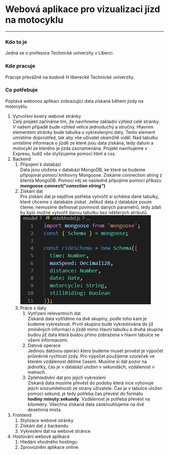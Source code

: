 # Webová aplikace pro vizualizaci jízd na motocyklu
---
### Kdo to je
Jedná se o profesora Technické univerzity v Liberci.
### Kde pracuje
Pracuje převážně na budově H liberecké Technické univerzity.
### Co potřebuje
Poptává webovou aplikaci zobrazující data získaná během jízdy na motocyklu.
1. Vytvoření kostry webové stránky  
Celý projekt začínáme tím, že navrhneme základní vzhled celé stránky. V našem případě bude vzhled velice jednoduchý a stručný. Hlavním elementem stránky bude tabulka s vykreslenými daty. Tento element umístíme doprostřed, tak aby vše uživatel okamžitě viděl. Nad tabulku umístíme informace o jízdě ze které jsou data získána, tedy datum a motocykl ze kterého je jízda zaznamenána. Projekt navrhujeme v Expresu, tudíž vše stylizujeme pomocí html a css.
2. Backend
    1. Připojení k databázi  
    Data jsou uložena v databázi MongoDB, ke které se budeme připojovat pomocí knihovny Mongoose. Získáme connection string z klienta MongoDB. Pomocí něj se následně připojíme pomocí příkazu **mongoose.connect("***conection string**"*)**
    2. Získání dat  
    Pro získání dat je nejdříve potřeba vytvořit si schéma dané tabulky, které chceme z databáze získat. Jelikož data z databáze pouze čteme, nemusíme definovat povinnost daných parametrů, tedy zdali by bylo možné vytvořit danou tabulku bez některých atributů.
    ![img1](schema.jpg)
    3. Práce s daty
        1. Vytřízení relevantních dat    
        Získaná data vytřídíme na dvě skupiny, podle toho kam je budeme vykreslovat. První skupina bude vykreslována do již zmíněných informací o jízdě mimo hlavní tabulku a druhá skupina budou již data která budou přímo zobrazena v hlavní tabulce se všemi informacemi.
        2. Datové operace    
        Jedinou datovou operací ktero budeme muset provést je výpočet průměrné rychlosti jízdy. Pro výpočet použijeme vzoreček ve kterém vzdálenost dělíme časem. Musíme si dát pozor na jednotky, čas je v databázi uložen v sekundách, vzdálenost v metrech.
        3. Zpřehlednění dat pro jejich vykreslení  
        Získaná data musíme převést do podoby která více vyhovuje jejich srozumitelnosti ze strany uživatele. Čas je v tabulce uložen pomocí sekund, je tedy potřeba čas převést do formátu **hodiny:minuty:sekundy**. Vzdálenost je potřeba převést na kilometry. Všechna získaná data zaokrouhlujeme na dvě desetinná místa.
3. Frontend
    1. Stylizace webové stránky
    2. Získání dat z backendu
    3. Vykreslení dat na webové stránce
4. Hostování webové aplikace
    1. Hledání vhodného hostingu
    2. Zprovoznění aplikace online
